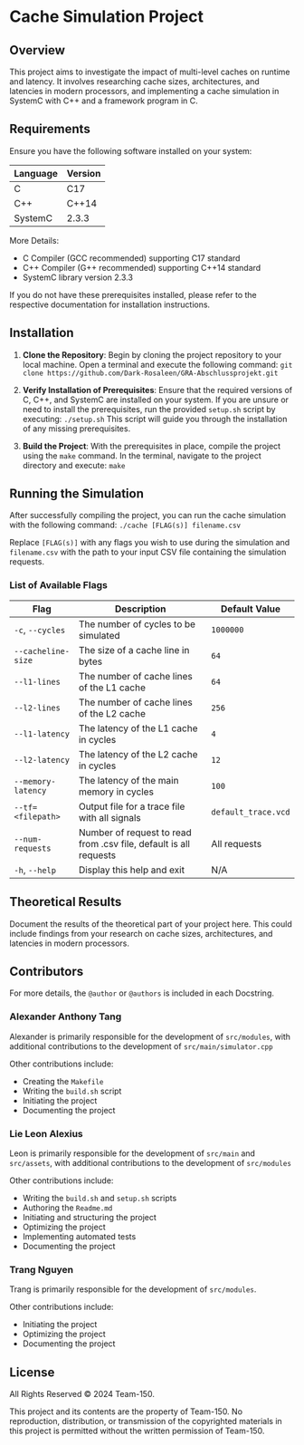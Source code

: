 # Cache Simulation Project

## Overview
This project aims to investigate the impact of multi-level caches on runtime and latency. It involves researching cache sizes, architectures, and latencies in modern processors, and implementing a cache simulation in SystemC with C++ and a framework program in C.

## Requirements

Ensure you have the following software installed on your system:

| Language | Version |
|----------|---------|
| C        | C17     |
| C++      | C++14   |
| SystemC  | 2.3.3   |

More Details:
- C Compiler (GCC recommended) supporting C17 standard
- C++ Compiler (G++ recommended) supporting C++14 standard
- SystemC library version 2.3.3

If you do not have these prerequisites installed, please refer to the respective documentation for installation instructions.

## Installation

1. **Clone the Repository**: Begin by cloning the project repository to your local machine. Open a terminal and execute the following command:
`git clone https://github.com/Dark-Rosaleen/GRA-Abschlussprojekt.git`

2. **Verify Installation of Prerequisites**: Ensure that the required versions of C, C++, and SystemC are installed on your system. If you are unsure or need to install the prerequisites, run the provided `setup.sh` script by executing: `./setup.sh`
This script will guide you through the installation of any missing prerequisites.

3. **Build the Project**: With the prerequisites in place, compile the project using the `make` command. In the terminal, navigate to the project directory and execute: `make`

## Running the Simulation

After successfully compiling the project, you can run the cache simulation with the following command: `./cache [FLAG(s)] filename.csv`

Replace `[FLAG(s)]` with any flags you wish to use during the simulation and `filename.csv` with the path to your input CSV file containing the simulation requests.

### List of Available Flags

| Flag              | Description                                                        | Default Value      |
|-------------------|--------------------------------------------------------------------|--------------------|
| `-c`, `--cycles`  | The number of cycles to be simulated                               | `1000000`          |
| `--cacheline-size`| The size of a cache line in bytes                                  | `64`               |
| `--l1-lines`      | The number of cache lines of the L1 cache                          | `64`               |
| `--l2-lines`      | The number of cache lines of the L2 cache                          | `256`              |
| `--l1-latency`    | The latency of the L1 cache in cycles                              | `4`                |
| `--l2-latency`    | The latency of the L2 cache in cycles                              | `12`               |
| `--memory-latency`| The latency of the main memory in cycles                           | `100`              |
| `--tf=<filepath>` | Output file for a trace file with all signals                      | `default_trace.vcd`|
| `--num-requests`  | Number of request to read from .csv file, default is all requests  | All requests       |
| `-h`, `--help`    | Display this help and exit                                         | N/A                |

## Theoretical Results
Document the results of the theoretical part of your project here. This could include findings from your research on cache sizes, architectures, and latencies in modern processors.

## Contributors
For more details, the `@author` or `@authors` is included in each Docstring.

### Alexander Anthony Tang
Alexander is primarily responsible for the development of `src/modules`, with additional contributions to the development of `src/main/simulator.cpp`

Other contributions include:
- Creating the `Makefile`
- Writing the `build.sh` script
- Initiating the project
- Documenting the project

### Lie Leon Alexius
Leon is primarily responsible for the development of `src/main` and `src/assets`, with additional contributions to the development of `src/modules`

Other contributions include:
- Writing the `build.sh` and `setup.sh` scripts
- Authoring the `Readme.md`
- Initiating and structuring the project
- Optimizing the project
- Implementing automated tests
- Documenting the project

### Trang Nguyen
Trang is primarily responsible for the development of `src/modules`.

Other contributions include:
- Initiating the project
- Optimizing the project
- Documenting the project

## License
All Rights Reserved © 2024 Team-150.

This project and its contents are the property of Team-150. No reproduction, distribution, or transmission of the copyrighted materials in this project is permitted without the written permission of Team-150.
